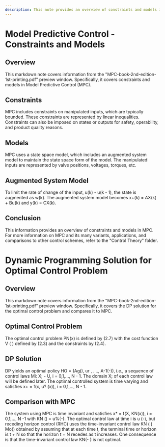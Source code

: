```yaml
---
description: This note provides an overview of constraints and models in Model Predictive Control (MPC) and compares the DP solution for the optimal control problem to MPC.
---
```

# Model Predictive Control - Constraints and Models

## Overview
This markdown note covers information from the "MPC-book-2nd-edition-1st-printing.pdf" preview window. Specifically, it covers constraints and models in Model Predictive Control (MPC).

## Constraints
MPC includes constraints on manipulated inputs, which are typically bounded. These constraints are represented by linear inequalities. Constraints can also be imposed on states or outputs for safety, operability, and product quality reasons. 

## Models
MPC uses a state space model, which includes an augmented system model to maintain the state space form of the model. The manipulated inputs are represented by valve positions, voltages, torques, etc. 

## Augmented System Model
To limit the rate of change of the input, u(k) - u(k - 1), the state is augmented as w(k). The augmented system model becomes x+(k) = AX(k) + Bu(k) and y(k) = CX(k).

## Conclusion
This information provides an overview of constraints and models in MPC. For more information on MPC and its many variants, applications, and comparisons to other control schemes, refer to the "Control Theory" folder.

# Dynamic Programming Solution for Optimal Control Problem

## Overview
This markdown note covers information from the "MPC-book-2nd-edition-1st-printing.pdf" preview window. Specifically, it covers the DP solution for the optimal control problem and compares it to MPC.

## Optimal Control Problem
The optimal control problem PN(x) is defined by (2.7) with the cost function V ( ) defined by (2.3) and the constraints by (2.4).

## DP Solution
DP yields an optimal policy HO = (Ag(), ur , . .., A-1(-)), i.e., a sequence of control laws Mi: X; - U, i = 0,1,..., N - 1. The domain X; of each control law will be defined later. The optimal controlled system is time varying and satisfies x+ = f(x, u? (x)), i = 0,1,..., N - 1.

## Comparison with MPC
The system using MPC is time invariant and satisfies x* = f(X, KN(x)), i = 0,1,..., N -1 with KN () = u%(-). The optimal control law at time i is u (-), but receding horizon control (RHC) uses the time-invariant control law KN ( ) Mo() obtained by assuming that at each time t, the terminal time or horizon is t + N so that the horizon t + N recedes as t increases. One consequence is that the time-invariant control law KN(- ) is not optimal.